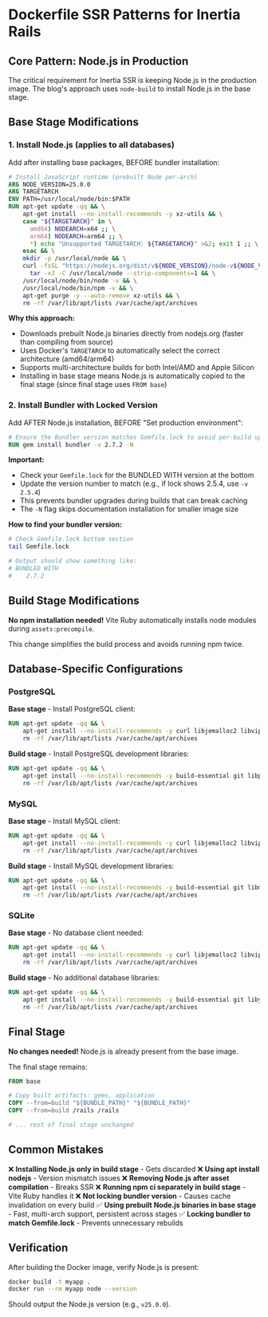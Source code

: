 # Dockerfile SSR Patterns for Inertia Rails

## Core Pattern: Node.js in Production

The critical requirement for Inertia SSR is keeping Node.js in the production image. The blog's approach uses `node-build` to install Node.js in the base stage.

## Base Stage Modifications

### 1. Install Node.js (applies to all databases)

Add after installing base packages, BEFORE bundler installation:

```dockerfile
# Install JavaScript runtime (prebuilt Node per-arch)
ARG NODE_VERSION=25.0.0
ARG TARGETARCH
ENV PATH=/usr/local/node/bin:$PATH
RUN apt-get update -qq && \
    apt-get install --no-install-recommends -y xz-utils && \
    case "${TARGETARCH}" in \
      amd64) NODEARCH=x64 ;; \
      arm64) NODEARCH=arm64 ;; \
      *) echo "Unsupported TARGETARCH: ${TARGETARCH}" >&2; exit 1 ;; \
    esac && \
    mkdir -p /usr/local/node && \
    curl -fsSL "https://nodejs.org/dist/v${NODE_VERSION}/node-v${NODE_VERSION}-linux-${NODEARCH}.tar.xz" | \
      tar -xJ -C /usr/local/node --strip-components=1 && \
    /usr/local/node/bin/node -v && \
    /usr/local/node/bin/npm -v && \
    apt-get purge -y --auto-remove xz-utils && \
    rm -rf /var/lib/apt/lists /var/cache/apt/archives
```

**Why this approach:**
- Downloads prebuilt Node.js binaries directly from nodejs.org (faster than compiling from source)
- Uses Docker's `TARGETARCH` to automatically select the correct architecture (amd64/arm64)
- Supports multi-architecture builds for both Intel/AMD and Apple Silicon
- Installing in base stage means Node.js is automatically copied to the final stage (since final stage uses `FROM base`)

### 2. Install Bundler with Locked Version

Add AFTER Node.js installation, BEFORE "Set production environment":

```dockerfile
# Ensure the Bundler version matches Gemfile.lock to avoid per-build upgrades.
RUN gem install bundler -v 2.7.2 -N
```

**Important:**
- Check your `Gemfile.lock` for the BUNDLED WITH version at the bottom
- Update the version number to match (e.g., if lock shows 2.5.4, use `-v 2.5.4`)
- This prevents bundler upgrades during builds that can break caching
- The `-N` flag skips documentation installation for smaller image size

**How to find your bundler version:**
```bash
# Check Gemfile.lock bottom section
tail Gemfile.lock

# Output should show something like:
# BUNDLED WITH
#    2.7.2
```

## Build Stage Modifications

**No npm installation needed!** Vite Ruby automatically installs node modules during `assets:precompile`.

This change simplifies the build process and avoids running npm twice.

## Database-Specific Configurations

### PostgreSQL

**Base stage** - Install PostgreSQL client:
```dockerfile
RUN apt-get update -qq && \
    apt-get install --no-install-recommends -y curl libjemalloc2 libvips postgresql-client && \
    rm -rf /var/lib/apt/lists /var/cache/apt/archives
```

**Build stage** - Install PostgreSQL development libraries:
```dockerfile
RUN apt-get update -qq && \
    apt-get install --no-install-recommends -y build-essential git libpq-dev libyaml-dev pkg-config && \
    rm -rf /var/lib/apt/lists /var/cache/apt/archives
```

### MySQL

**Base stage** - Install MySQL client:
```dockerfile
RUN apt-get update -qq && \
    apt-get install --no-install-recommends -y curl libjemalloc2 libvips default-mysql-client && \
    rm -rf /var/lib/apt/lists /var/cache/apt/archives
```

**Build stage** - Install MySQL development libraries:
```dockerfile
RUN apt-get update -qq && \
    apt-get install --no-install-recommends -y build-essential git libmysqlclient-dev libyaml-dev pkg-config && \
    rm -rf /var/lib/apt/lists /var/cache/apt/archives
```

### SQLite

**Base stage** - No database client needed:
```dockerfile
RUN apt-get update -qq && \
    apt-get install --no-install-recommends -y curl libjemalloc2 libvips && \
    rm -rf /var/lib/apt/lists /var/cache/apt/archives
```

**Build stage** - No additional database libraries:
```dockerfile
RUN apt-get update -qq && \
    apt-get install --no-install-recommends -y build-essential git libyaml-dev pkg-config && \
    rm -rf /var/lib/apt/lists /var/cache/apt/archives
```

## Final Stage

**No changes needed!** Node.js is already present from the base image.

The final stage remains:
```dockerfile
FROM base

# Copy built artifacts: gems, application
COPY --from=build "${BUNDLE_PATH}" "${BUNDLE_PATH}"
COPY --from=build /rails /rails

# ... rest of final stage unchanged
```

## Common Mistakes

❌ **Installing Node.js only in build stage** - Gets discarded
❌ **Using apt install nodejs** - Version mismatch issues
❌ **Removing Node.js after asset compilation** - Breaks SSR
❌ **Running npm ci separately in build stage** - Vite Ruby handles it
❌ **Not locking bundler version** - Causes cache invalidation on every build
✅ **Using prebuilt Node.js binaries in base stage** - Fast, multi-arch support, persistent across stages
✅ **Locking bundler to match Gemfile.lock** - Prevents unnecessary rebuilds

## Verification

After building the Docker image, verify Node.js is present:

```bash
docker build -t myapp .
docker run --rm myapp node --version
```

Should output the Node.js version (e.g., `v25.0.0`).
